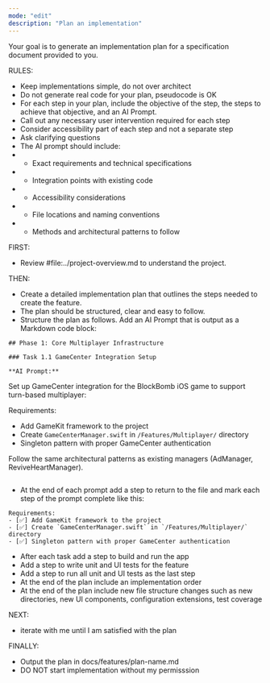 ```yaml
---
mode: "edit"
description: "Plan an implementation"
---
```


Your goal is to generate an implementation plan for a specification document provided to you.

RULES:

- Keep implementations simple, do not over architect
- Do not generate real code for your plan, pseudocode is OK
- For each step in your plan, include the objective of the step, the steps to achieve that objective, and an AI Prompt.
- Call out any necessary user intervention required for each step
- Consider accessibility part of each step and not a separate step
- Ask clarifying questions
- The AI prompt should include:
- - Exact requirements and technical specifications
- - Integration points with existing code
- - Accessibility considerations
- - File locations and naming conventions
- - Methods and architectural patterns to follow

FIRST:

- Review #file:../project-overview.md to understand the project.

THEN:

- Create a detailed implementation plan that outlines the steps needed to create the feature.
- The plan should be structured, clear and easy to follow.
- Structure the plan as follows. Add an AI Prompt that is output as a Markdown code block:

```
## Phase 1: Core Multiplayer Infrastructure

### Task 1.1 GameCenter Integration Setup

**AI Prompt:**

```

Set up GameCenter integration for the BlockBomb iOS game to support turn-based multiplayer:

Requirements:

- Add GameKit framework to the project
- Create `GameCenterManager.swift` in `/Features/Multiplayer/` directory
- Singleton pattern with proper GameCenter authentication

Follow the same architectural patterns as existing managers (AdManager, ReviveHeartManager).

```

```

- At the end of each prompt add a step to return to the file and mark each step of the prompt complete like this:

```
Requirements:
- [✅] Add GameKit framework to the project
- [✅] Create `GameCenterManager.swift` in `/Features/Multiplayer/` directory
- [✅] Singleton pattern with proper GameCenter authentication

```

- After each task add a step to build and run the app
- Add a step to write unit and UI tests for the feature
- Add a step to run all unit and UI tests as the last step
- At the end of the plan include an implementation order
- At the end of the plan include new file structure changes such as new directories, new UI components, configuration extensions, test coverage

NEXT:

- iterate with me until I am satisfied with the plan

FINALLY:

- Output the plan in docs/features/plan-name.md
- DO NOT start implementation without my permisssion
